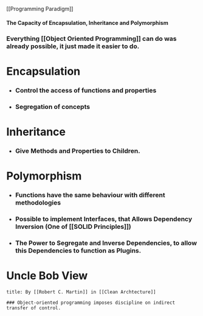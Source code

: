 [[Programming Paradigm]]

#### The Capacity of Encapsulation, Inheritance  and Polymorphism

### Everything [[Object Oriented Programming]] can do was already possible, it just made it easier to do.

# Encapsulation

- ### Control the access of functions and properties
- ### Segregation of concepts


# Inheritance

- ### Give Methods and Properties to Children.

# Polymorphism

- ### Functions have the same behaviour with different methodologies
- ### Possible to implement Interfaces, that Allows Dependency Inversion (One of [[SOLID Principles]])
- ### The Power to Segregate and Inverse Dependencies, to allow this Dependencies to function as Plugins. 



# Uncle Bob View

```ad-note
title: By [[Robert C. Martin]] in [[Clean Archtecture]] 

### Object-oriented programming imposes discipline on indirect transfer of control.

```

